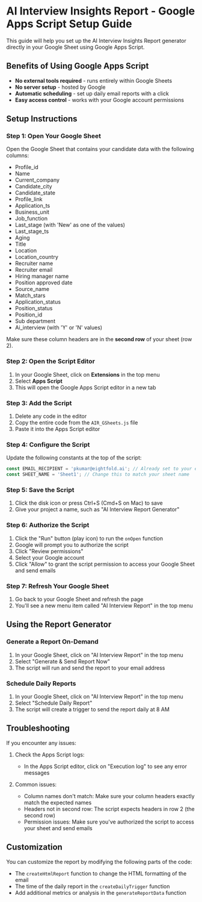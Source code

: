 # AI Interview Insights Report - Google Apps Script Setup Guide

This guide will help you set up the AI Interview Insights Report generator directly in your Google Sheet using Google Apps Script.

## Benefits of Using Google Apps Script

- **No external tools required** - runs entirely within Google Sheets
- **No server setup** - hosted by Google
- **Automatic scheduling** - set up daily email reports with a click
- **Easy access control** - works with your Google account permissions

## Setup Instructions

### Step 1: Open Your Google Sheet

Open the Google Sheet that contains your candidate data with the following columns:
- Profile_id
- Name
- Current_company
- Candidate_city
- Candidate_state
- Profile_link
- Application_ts
- Business_unit
- Job_function
- Last_stage (with 'New' as one of the values)
- Last_stage_ts
- Aging
- Title
- Location
- Location_country
- Recruiter name
- Recruiter email
- Hiring manager name
- Position approved date
- Source_name
- Match_stars
- Application_status
- Position_status
- Position_id
- Sub department
- Ai_interview (with 'Y' or 'N' values)

Make sure these column headers are in the **second row** of your sheet (row 2).

### Step 2: Open the Script Editor

1. In your Google Sheet, click on **Extensions** in the top menu
2. Select **Apps Script**
3. This will open the Google Apps Script editor in a new tab

### Step 3: Add the Script

1. Delete any code in the editor
2. Copy the entire code from the `AIR_GSheets.js` file
3. Paste it into the Apps Script editor

### Step 4: Configure the Script

Update the following constants at the top of the script:

```javascript
const EMAIL_RECIPIENT = 'pkumar@eightfold.ai'; // Already set to your email
const SHEET_NAME = 'Sheet1'; // Change this to match your sheet name
```

### Step 5: Save the Script

1. Click the disk icon or press Ctrl+S (Cmd+S on Mac) to save
2. Give your project a name, such as "AI Interview Report Generator"

### Step 6: Authorize the Script

1. Click the "Run" button (play icon) to run the `onOpen` function
2. Google will prompt you to authorize the script
3. Click "Review permissions"
4. Select your Google account
5. Click "Allow" to grant the script permission to access your Google Sheet and send emails

### Step 7: Refresh Your Google Sheet

1. Go back to your Google Sheet and refresh the page
2. You'll see a new menu item called "AI Interview Report" in the top menu

## Using the Report Generator

### Generate a Report On-Demand

1. In your Google Sheet, click on "AI Interview Report" in the top menu
2. Select "Generate & Send Report Now"
3. The script will run and send the report to your email address

### Schedule Daily Reports

1. In your Google Sheet, click on "AI Interview Report" in the top menu
2. Select "Schedule Daily Report"
3. The script will create a trigger to send the report daily at 8 AM

## Troubleshooting

If you encounter any issues:

1. Check the Apps Script logs:
   - In the Apps Script editor, click on "Execution log" to see any error messages

2. Common issues:
   - Column names don't match: Make sure your column headers exactly match the expected names
   - Headers not in second row: The script expects headers in row 2 (the second row)
   - Permission issues: Make sure you've authorized the script to access your sheet and send emails

## Customization

You can customize the report by modifying the following parts of the code:

- The `createHtmlReport` function to change the HTML formatting of the email
- The time of the daily report in the `createDailyTrigger` function
- Add additional metrics or analysis in the `generateReportData` function 